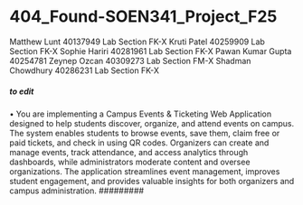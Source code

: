 # 404_Found-SOEN341_Project_F25

Matthew Lunt 40137949 Lab Section FK-X
Kruti Patel 40259909 Lab Section FK-X
Sophie Hariri 40281961 Lab Section FK-X
Pawan Kumar Gupta 40254781
Zeynep Ozcan 40309273 Lab Section FM-X
Shadman Chowdhury 40286231 Lab Section FK-X



##### to edit
•	You are implementing a Campus Events & Ticketing Web Application designed to help students discover, organize, and attend events on campus. The system enables students to browse events, save them, claim free or paid tickets, and check in using QR codes. Organizers can create and manage events, track attendance, and access analytics through dashboards, while administrators moderate content and oversee organizations. The application streamlines event management, improves student engagement, and provides valuable insights for both organizers and campus administration.
#########

